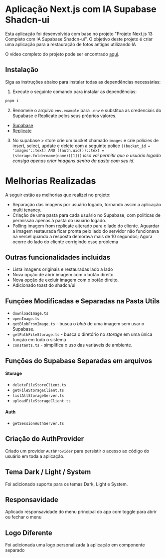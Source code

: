 # Aplicação Next.js com IA Supabase Shadcn-ui

Esta aplicação foi desenvolvida com base no projeto "Projeto Next.js 13 Completo com IA Supabase Shadcn-ui". 
O objetivo deste projeto é criar uma aplicação para a restauração de fotos antigas utilizando IA

O vídeo completo do projeto pode ser encontrado [aqui](https://www.youtube.com/watch?v=KHKpKR1NuaU&t=2s&ab_channel=DeveloperDeck101).

## Instalação

Siga as instruções abaixo para instalar todas as dependências necessárias:

1. Execute o seguinte comando para instalar as dependências:

```bash
pnpm i
```

2. Renomeie o arquivo `env.example` para `.env` e substitua as credenciais do Supabase e Replicate pelos seus próprios valores.

- [Supabase](https://supabase.com/)
- [Replicate](https://replicate.com/)

3. No supabase > store crie um bucket chamado `images` e crie policies de insert, select, update e delete com a seguinte police
   `((bucket_id = 'images'::text) AND ((auth.uid())::text = (storage.foldername(name))[1]))`
   _isso vai permitir que o usuário logado consiga apenas criar imagens dentro da pasta com seu id._

# Melhorias Realizadas

A seguir estão as melhorias que realizei no projeto:

- Separação das imagens por usuário logado, tornando assim a aplicação multi tenancy.
- Criação de uma pasta para cada usuário no Supabase, com políticas de permissão apenas à pasta do usuário logado.
- Polling imagem from replicate alterado para o lado do cliente. Aguardar a imagem restaurada ficar pronta pelo lado do servidor não funcionava na vercel quando a resposta demorava mais de 10 segundos; Agora ocorre do lado do cliente corrigindo esse problema


## Outras funcionalidades incluidas
- Lista imagens originais e restauradas lado a lado
- Nova opção de abrir imagem com o botão direito.
- Nova opção de excluir imagem com o botão direito.
- Adicionado toast do shadcn/ui


## Funções Modificadas e Separadas na Pasta Utils

- `downloadImage.ts`
- `openImage.ts`
- `getBlobFromImage.ts` - busca o *blob* de uma imagem sem usar o Supabase.
- `getPathFileStorage.ts` - busca o diretório no *storage* em uma única função em todo o sistema
- `constants.ts` - simplifica o uso das variáveis de ambiente.

## Funções do Supabase Separadas em arquivos

#### Storage

- `deleteFileStoreClient.ts`
- `getFileStorageClient.ts`
- `listAllStorageServer.ts`
- `uploadFileStorageClient.ts`

#### Auth

- `getSessionAuthServer.ts`

## Criação do AuthProvider

Criado um provider `AuthProvider` para persistir o acesso ao código do usuário em toda a aplicação.

## Tema Dark / Light / System

Foi adicionado suporte para os temas Dark, Light e System.


## Responsavidade

Aplicado responsavidade do menu principal do app com toggle para abrir ou fechar o menu

## Logo Diferente

Foi adicionada uma logo personalizada à aplicação em componente separado

